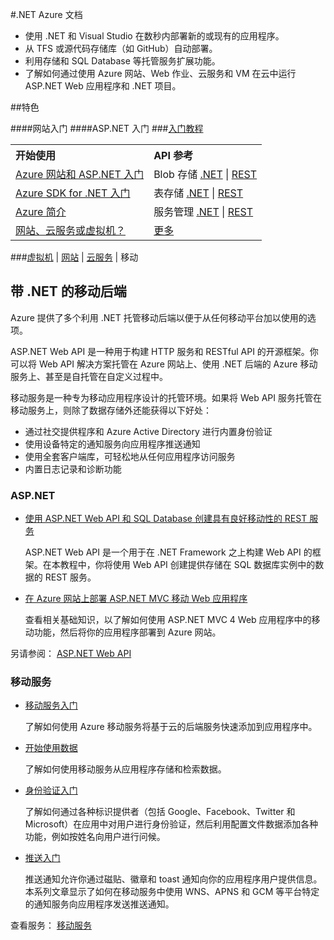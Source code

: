 <properties linkid="dev-net-mobile" urlDisplayName=".NET开发人员中心|Azure" pageTitle="Windows Azure 开发人员中心：.NET" metaKeywords=".NET" description="" metaCanonical="" services=".NET" documentationCenter="Develop" title="" authors="" solutions="" manager="Tiffena" editor="Eric Chen" />

#.NET Azure 文档

- 使用 .NET 和 Visual Studio 在数秒内部署新的或现有的应用程序。
- 从 TFS 或源代码存储库（如 GitHub）自动部署。
- 利用存储和 SQL Database 等托管服务扩展功能。
- 了解如何通过使用 Azure 网站、Web 作业、云服务和 VM 在云中运行 ASP.NET Web 应用程序和 .NET 项目。

##特色

####网站入门
####ASP.NET 入门
###[入门教程](/zh-cn/documentation/articles/web-sites-dotnet-get-started/)

<table width="100%" border="0" cellspacing="0" cellpadding="0">
      <tr>
        <th align="left" scope="col">开始使用</th>
        <th align="left" scope="col">API 参考</th>
      </tr>
      <tr>
        <td><a href="/zh-cn/documentation/articles/web-sites-dotnet-get-started/">Azure 网站和 ASP.NET 入门</a></td>
        <td>Blob 存储 <a href="/zh-cn/documentation/articles/storage-dotnet-how-to-use-blobs/">.NET</a> | <a href="http://msdn.microsoft.com/zh-cn/library/azure/dd135733.aspx">REST</a></td>
      </tr>
      <tr>
        <td><a href="/zh-cn/documentation/articles/dotnet-sdk/">Azure SDK for .NET 入门</a></td>
        <td>表存储 <a href="/zh-cn/documentation/articles/storage-dotnet-how-to-use-tables/">.NET</a> | <a href="http://msdn.microsoft.com/zh-cn/library/azure/dd179423.aspx">REST</a></td>
      </tr>
      <tr>
        <td><a href="/zh-cn/documentation/articles/fundamentals-introduction-to-azure/">Azure 简介</a></td>
        <td>服务管理 <a href="http://go.microsoft.com/fwlink/p/?linkid=327806&clcid=0x804">.NET</a> | <a href="http://msdn.microsoft.com/zh-cn/library/azure/ee460799.aspx">REST</a></td>
      </tr>
      <tr>
        <td><a href="/zh-cn/documentation/articles/choose-web-site-cloud-service-vm/">网站、云服务或虚拟机？</a></td>
        <td><a href="/zh-cn/documentation/api/">更多</a></td>
      </tr>
</table>

###[虚拟机](/zh-cn/develop/net/virtual-machines/) | [网站](/zh-cn/develop/net/websites/) | [云服务](/zh-cn/develop/net/cloud-services/) | 移动 

<div data-tab-panel-id="tab-panel">
  <div>
    <div>
      <h2>带 .NET 的移动后端</h2>
      <p>Azure 提供了多个利用 .NET 托管移动后端以便于从任何移动平台加以使用的选项。</p>
      <p>ASP.NET Web API 是一种用于构建 HTTP 服务和 RESTful API 的开源框架。你可以将 Web API 解决方案托管在 Azure 网站上、使用 .NET 后端的 Azure 移动服务上、甚至是自托管在自定义过程中。</p>
      <p>移动服务是一种专为移动应用程序设计的托管环境。如果将 Web API 服务托管在移动服务上，则除了数据存储外还能获得以下好处：</p>
      <ul>
        <li>通过社交提供程序和 Azure Active Directory 进行内置身份验证</li>
        <li>使用设备特定的通知服务向应用程序推送通知</li>
        <li>使用全套客户端库，可轻松地从任何应用程序访问服务</li>
        <li>内置日志记录和诊断功能</li>
      </ul>
    </div>
  </div>
</div>
<div data-tab-panel-id="tab-panel">
  <div>
    <div>
      <div>
        <h3 data-jumpto-stop="true">ASP.NET</h3>
      </div>
      <div>
        <ul>
          <li><a href="http://azure.microsoft.com/zh-cn/documentation/articles/web-sites-dotnet-rest-service-aspnet-api-sql-database/" ms.pgarea="content" ms.cmpgrp="body" ms.cmptyp="link list link" ms.cmpnm=" | 使用 ASP.NET Web API 和 SQL Database 创建具有良好移动性的 REST 服务" ms.title="" km.title="" ms.interactiontype="1" ms.index="0">使用 ASP.NET Web API 和 SQL Database 创建具有良好移动性的 REST 服务</a>
            <div data-show-less-more-member="true">
              <p>ASP.NET Web API 是一个用于在 .NET Framework 之上构建 Web API 的框架。在本教程中，你将使用 Web API 创建提供存储在 SQL 数据库实例中的数据的 REST 服务。</p>
            </div>
          </li>
          <li><a href="http://azure.microsoft.com/zh-cn/documentation/articles/web-sites-dotnet-deploy-aspnet-mvc-mobile-app/" ms.pgarea="content" ms.cmpgrp="body" ms.cmptyp="link list link" ms.cmpnm=" | 在 Azure 网站上部署 ASP.NET MVC 移动 Web 应用程序" ms.title="" km.title="" ms.interactiontype="1" ms.index="1">在 Azure 网站上部署 ASP.NET MVC 移动 Web 应用程序</a>
            <div data-show-less-more-member="true">
              <p>查看相关基础知识，以了解如何使用 ASP.NET MVC 4 Web 应用程序中的移动功能，然后将你的应用程序部署到 Azure 网站。</p>
            </div>
          </li>
        </ul>
        <p>另请参阅： <a href="http://www.asp.net/web-api" ms.pgarea="content" ms.cmpgrp="body" ms.cmptyp="link" ms.cmpnm="ASP.NET Web API" ms.title="" km.title="" ms.interactiontype="1">ASP.NET Web API</a></p>
      </div>
    </div>
  </div>
</div>
<div data-tab-panel-id="tab-panel">
  <div>
    <div>
      <div>
        <h3 data-jumpto-stop="true">移动服务</h3>
      </div>
      <div>
        <ul>
          <li><a href="http://azure.microsoft.com/zh-cn/documentation/articles/mobile-services-dotnet-backend-windows-store-dotnet-get-started/" ms.pgarea="content" ms.cmpgrp="body" ms.cmptyp="link list link" ms.cmpnm=" | 移动服务入门" ms.title="" km.title="" ms.interactiontype="1" ms.index="0">移动服务入门</a>
            <div data-show-less-more-member="true">
              <p>了解如何使用 Azure 移动服务将基于云的后端服务快速添加到应用程序中。</p>
            </div>
          </li>
          <li><a href="http://azure.microsoft.com/zh-cn/documentation/articles/mobile-services-dotnet-backend-windows-store-dotnet-get-started-data/" ms.pgarea="content" ms.cmpgrp="body" ms.cmptyp="link list link" ms.cmpnm=" | 开始使用数据" ms.title="" km.title="" ms.interactiontype="1" ms.index="1">开始使用数据</a>
            <div data-show-less-more-member="true">
              <p>了解如何使用移动服务从应用程序存储和检索数据。</p>
            </div>
          </li>
          <li><a href="http://azure.microsoft.com/zh-cn/documentation/articles/mobile-services-dotnet-backend-windows-store-dotnet-get-started-users/" ms.pgarea="content" ms.cmpgrp="body" ms.cmptyp="link list link" ms.cmpnm=" | 身份验证入门" ms.title="" km.title="" ms.interactiontype="1" ms.index="2">身份验证入门</a>
            <div data-show-less-more-member="true">
              <p>了解如何通过各种标识提供者（包括 Google、Facebook、Twitter 和 Microsoft）在应用中对用户进行身份验证，然后利用配置文件数据添加各种功能，例如按姓名向用户进行问候。</p>
            </div>
          </li>
          <li><a href="http://azure.microsoft.com/zh-cn/documentation/articles/mobile-services-windows-store-dotnet-get-started-push/" ms.pgarea="content" ms.cmpgrp="body" ms.cmptyp="link list link" ms.cmpnm=" | 推送入门" ms.title="" km.title="" ms.interactiontype="1" ms.index="3">推送入门</a>
            <div data-show-less-more-member="true">
              <p>推送通知允许你通过磁贴、徽章和 toast 通知向你的应用程序用户提供信息。本系列文章显示了如何在移动服务中使用 WNS、APNS 和 GCM 等平台特定的通知服务向应用程序发送推送通知。</p>
            </div>
          </li>
        </ul>
        <p>查看服务： <a href="http://azure.microsoft.com/zh-cn/documentation/services/mobile-services/" ms.pgarea="content" ms.cmpgrp="body" ms.cmptyp="link" ms.cmpnm="移动服务" ms.title="" km.title="" ms.interactiontype="1">移动服务</a></p>
      </div>
    </div>
  </div>
</div>


